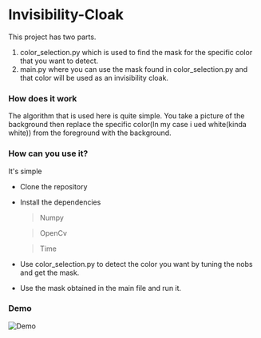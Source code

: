 # Invisibility-Cloak

This project has two parts.

1. color_selection.py which is used to find the mask for the specific color that you want to detect.
2. main.py where you can use the mask found in color_selection.py and that color will be used as an invisibility cloak.

### How does it work
The algorithm that is used here is quite simple. You take a picture of the background then replace the specific color(In my case i ued white(kinda white)) from the foreground with the background.

### How can you use it?
It's simple 

* Clone the repository
* Install the dependencies 

    > Numpy
    
    >OpenCv

    >Time
* Use color_selection.py to detect the color you want by tuning the nobs and get the mask.
* Use the mask obtained in the main file and run it.

### Demo
![Demo](./Demo/demo.gif)
